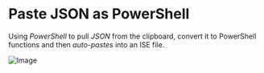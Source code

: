 Paste JSON as PowerShell
===
Using *PowerShell* to pull *JSON* from the clipboard, convert it to PowerShell functions and then *auto-pastes* into an ISE file.

![Image](http://www.dougfinke.com/blog/wp-content/uploads/2013/10/PastJSONAsPowerShell.gif)